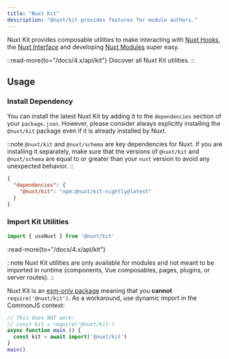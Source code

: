```yaml
---
title: "Nuxt Kit"
description: "@nuxt/kit provides features for module authors."
---
```


Nuxt Kit provides composable utilities to make interacting with [Nuxt Hooks](/docs/4.x/api/advanced/hooks), the [Nuxt Interface](/docs/4.x/guide/going-further/internals#the-nuxt-interface) and developing [Nuxt Modules](/docs/4.x/guide/going-further/modules) super easy.

::read-more{to="/docs/4.x/api/kit"}
Discover all Nuxt Kit utilities.
::

## Usage

### Install Dependency

You can install the latest Nuxt Kit by adding it to the `dependencies` section of your `package.json`. However, please consider always explicitly installing the `@nuxt/kit` package even if it is already installed by Nuxt.

::note
`@nuxt/kit` and `@nuxt/schema` are key dependencies for Nuxt. If you are installing it separately, make sure that the versions of `@nuxt/kit` and `@nuxt/schema` are equal to or greater than your `nuxt` version to avoid any unexpected behavior.
::

```json [package.json]
{
  "dependencies": {
    "@nuxt/kit": "npm:@nuxt/kit-nightly@latest"
  }
}
```

### Import Kit Utilities

```ts [test.mjs]
import { useNuxt } from '@nuxt/kit'
```

:read-more{to="/docs/4.x/api/kit"}

::note
Nuxt Kit utilities are only available for modules and not meant to be imported in runtime (components, Vue composables, pages, plugins, or server routes).
::

Nuxt Kit is an [esm-only package](/docs/4.x/guide/concepts/esm) meaning that you **cannot** `require('@nuxt/kit')`. As a workaround, use dynamic import in the CommonJS context:

```ts [test.cjs]
// This does NOT work!
// const kit = require('@nuxt/kit')
async function main () {
  const kit = await import('@nuxt/kit')
}
main()
```
